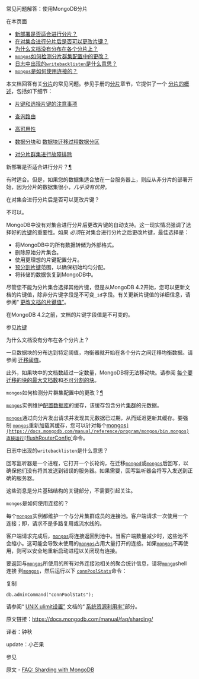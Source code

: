  常见问题解答：使用MongoDB分片


在本页面

- [新部署是否适合进行分片？](https://docs.mongodb.com/manual/faq/sharding/is-sharding-appropriate-for-a-new-deployment)
- [在对集合进行分片后是否可以更改片键？](https://docs.mongodb.com/manual/faq/sharding/can-i-select-a-different-shard-key-after-sharding-a-collection)
- [为什么文档没有分布在各个分片上？](https://docs.mongodb.com/manual/faq/sharding/why-are-my-documents-not-distributed-across-the-shards)
- [`mongos`如何检测分片群集配置中的更改？](https://docs.mongodb.com/manual/faq/sharding/how-does-mongos-detect-changes-in-the-sharded-cluster-configuration)
- [日志中出现的`writebacklisten`是什么意思？](https://docs.mongodb.com/manual/faq/sharding/what-does-writebacklisten-in-the-log-mean)
- [`mongos`是如何使用连接的？](https://docs.mongodb.com/manual/faq/sharding/how-does-mongos-use-connections)


本文档回答有关[分片](https://docs.mongodb.com/manual/sharding/)的常见问题。参见手册的[分片](https://docs.mongodb.com/manual/sharding/)章节，它提供了一个 [分片的概述](https://docs.mongodb.com/manual/sharding/)，包括如下细节：

- [片键和选择片键的注意事项](https://docs.mongodb.com/manual/core/sharding-shard-key/)

- [查询路由](https://docs.mongodb.com/manual/core/sharded-cluster-query-router/)

- [高可用性](https://docs.mongodb.com/manual/sharding/sharding-availability)

- [数据分块](https://docs.mongodb.com/manual/core/sharding-data-partitioning/)和 [数据块迁移过程](https://docs.mongodb.com/manual/core/sharding-balancer-administration/)[数据分区](https://docs.mongodb.com/manual/core/sharding-data-partitioning/)

- [对分片群集进行故障排除](https://docs.mongodb.com/manual/tutorial/troubleshoot-sharded-clusters/)

  

 新部署是否适合进行分片？[¶](https://docs.mongodb.com/manual/faq/sharding/is-sharding-appropriate-for-a-new-deployment)


有时适合。但是，如果您的数据集适合放在一台服务器上，则应从非分片的部署开始，因为分片的数据集很小，*几乎没有优势*。



 在对集合进行分片后是否可以更改片键？


不可以。

MongoDB中没有对集合进行分片后更改片键的自动支持。这一现实情况强调了选择好的[片键](https://docs.mongodb.com/manual/core/sharding-shard-key/shard-key)的重要性。如果 *必须*在对集合进行分片之后更改片键，最佳选择是：

- 将MongoDB中的所有数据转储为外部格式。
- 删除原始分片集合。
- 使用更理想的片键配置分片。
- [预分割片键](https://docs.mongodb.com/manual/tutorial/create-chunks-in-sharded-cluster/)范围，以确保初始均匀分配。
- 将转储的数据恢复到MongoDB中。


尽管您不能为分片集合选择其他片键，但是从MongoDB 4.2开始，您可以更新文档的片键值，除非分片键字段是不可变`_id`字段。有关更新片键值的详细信息，请参阅“ [更改文档的片键值”](https://docs.mongodb.com/manual/core/sharding-shard-key/update-shard-key)。


在MongoDB 4.2之前，文档的片键字段值是不可变的。

参见[片键](https://docs.mongodb.com/manual/core/sharding-shard-key/)



 为什么文档没有分布在各个分片上？


一旦数据块的分布达到特定阈值，均衡器就开始在各个分片之间迁移均衡数据。请参阅 [迁移阈值](https://docs.mongodb.com/manual/core/sharding-balancer-administration/sharding-migration-thresholds)。

此外，如果块中的文档数超过一定数量，MongoDB将无法移动块。请参阅 [每个要迁移的块的最大文档数](https://docs.mongodb.com/manual/core/sharding-balancer-administration/migration-chunk-size-limit)和[不可分割的块](https://docs.mongodb.com/manual/core/sharding-data-partitioning/jumbo-chunk)。



 `mongos`如何检测分片群集配置中的更改？[¶](https://docs.mongodb.com/manual/faq/sharding/how-does-mongos-detect-changes-in-the-sharded-cluster-configuration)


[`mongos`](https://docs.mongodb.com/manual/reference/program/mongos/bin.mongos)实例维护[配置数据库](https://docs.mongodb.com/manual/reference/glossary/term-config-database)的缓存，该缓存包含分片[集群](https://docs.mongodb.com/manual/reference/glossary/term-sharded-cluster)的元数据。

[`mongos`](https://docs.mongodb.com/manual/reference/program/mongos/bin.mongos)通过向分片发出请求并发现其元数据已过期，从而延迟更新其缓存。要强制 [`mongos`](https://docs.mongodb.com/manual/reference/program/mongos/bin.mongos)重新加载其缓存，您可以针对每个[mongos`](https://docs.mongodb.com/manual/reference/program/mongos/bin.mongos)直接运行[`flushRouterConfig`](https://docs.mongodb.com/manual/reference/command/flushRouterConfig/dbcmd.flushRouterConfig)命令。



 日志中出现的`writebacklisten`是什么意思？


回写监听器是一个进程，它打开一个长轮询，在迁移[`mongod`](https://docs.mongodb.com/manual/reference/program/mongod/bin.mongod)或[`mongos`](https://docs.mongodb.com/manual/reference/program/mongos/bin.mongos)后回写，以确保他们没有将其发送到错误的服务器。如果需要，回写监听器会将写入发送到正确的服务器。

这些消息是分片基础结构的关键部分，不需要引起关注。



 `mongos`是如何使用连接的？


每个[`mongos`](https://docs.mongodb.com/manual/reference/program/mongos/bin.mongos)实例都维护一个与分片集群成员的连接池。客户端请求一次使用一个连接；即，请求不是多路复用或流水线的。


客户端请求完成后，[`mongos`](https://docs.mongodb.com/manual/reference/program/mongos/bin.mongos)将连接返回到池中。当客户端数量减少时，这些池不会缩小。这可能会导致未使用的[`mongos`](https://docs.mongodb.com/manual/reference/program/mongos/bin.mongos)占用大量打开的连接。如果[`mongos`](https://docs.mongodb.com/manual/reference/program/mongos/bin.mongos)不再使用，则可以安全地重新启动进程以关闭现有连接。


要返回与[`mongos`](https://docs.mongodb.com/manual/reference/program/mongos/bin.mongos)所使用的所有对外连接池相关的聚合统计信息，请将[`mongo`](https://docs.mongodb.com/manual/reference/program/mongo/bin.mongo)shell 连接 到[`mongos`](https://docs.mongodb.com/manual/reference/program/mongos/bin.mongos)，然后运行以下 [`connPoolStats`](https://docs.mongodb.com/manual/reference/command/connPoolStats/dbcmd.connPoolStats)命令：

复制

```
db.adminCommand("connPoolStats");
```


请参阅“ [UNIX ulimit设置”](https://docs.mongodb.com/manual/reference/ulimit/) 文档的“ [系统资源利用率”](https://docs.mongodb.com/manual/reference/ulimit/system-resource-utilization)部分。



原文链接：https://docs.mongodb.com/manual/faq/sharding/

译者：钟秋

update：小芒果


 参见

原文 - [FAQ: Sharding with MongoDB]( https://docs.mongodb.com/manual/faq/sharding/ )

